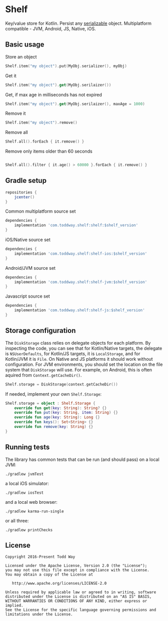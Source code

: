# Shelf
Key/value store for Kotlin. Persist any [serializable](https://github.com/Kotlin/kotlinx.serialization) object.  Multiplatform compatible - JVM, Android, JS, Native, iOS.  
 
## Basic usage

Store an object
```kotlin
Shelf.item("my object").put(MyObj.serializer(), myObj)
```
Get it
```kotlin
Shelf.item("my object").get(MyObj.serilaizer())
```

Get, if max age in milliseconds has not expired 
```kotlin
Shelf.item("my object").get(MyObj.serilaizer(), maxAge = 1000)
```

Remove it
```kotlin
Shelf.item("my object").remove()
```

Remove all
```kotlin
Shelf.all().forEach { it.remove() }
```

Remove only items older than 60 seconds
```kotlin

Shelf.all().filter { it.age() > 60000 }.forEach { it.remove() }
```


## Gradle setup

```groovy
repositories {
    jcenter()
}
```    

Common multiplatform source set
```groovy
dependencies {
    implementation 'com.toddway.shelf:shelf:$shelf_version'
}
```

iOS/Native source set
```groovy
dependencies {
    implementation 'com.toddway.shelf:shelf-ios:$shelf_version'
}
```

Android/JVM source set
```groovy
dependencies {
    implementation 'com.toddway.shelf:shelf-jvm:$shelf_version'
}
```

Javascript source set
```groovy
dependencies {
    implementation 'com.toddway.shelf:shelf-js:$shelf_version'
}
```

## Storage configuration
The `DiskStorage` class relies on delegate objects for each platform.
By inspecting the code, you can see that 
for Kotlin/Native targets, the delegate is `NSUserDefaults`,
for Kotlin/JS targets, it is `LocalStorage`,
and for Kotlin/JVM it is `File`. 
On Native and JS platforms it should work without configuration. 
For JVM environments, you should set the location on the file system that `DiskStorage` will use. 
For example, on Android, this is often aquired from `Context.getCacheDir()`.

```kotlin
Shelf.storage = DiskStorage(context.getCacheDir())   
```

If needed, implement your own `Shelf.Storage`:

```kotlin
Shelf.storage = object : Shelf.Storage {
    override fun get(key: String): String? {}
    override fun put(key: String, item: String) {}
    override fun age(key: String): Long {}
    override fun keys(): Set<String> {}
    override fun remove(key: String) {}
}
```

## Running tests
The library has common tests that can be run (and should pass) on a local JVM:

```
./gradlew jvmTest
```
 
a local iOS simulator:
```
./gradlew iosTest
```
  
and a local web browser:
```
./gradlew karma-run-single
```
or all three:
```
./gradlew printChecks
```

License
-------

    Copyright 2016-Present Todd Way

    Licensed under the Apache License, Version 2.0 (the "License");
    you may not use this file except in compliance with the License.
    You may obtain a copy of the License at

       http://www.apache.org/licenses/LICENSE-2.0

    Unless required by applicable law or agreed to in writing, software
    distributed under the License is distributed on an "AS IS" BASIS,
    WITHOUT WARRANTIES OR CONDITIONS OF ANY KIND, either express or implied.
    See the License for the specific language governing permissions and
    limitations under the License.
